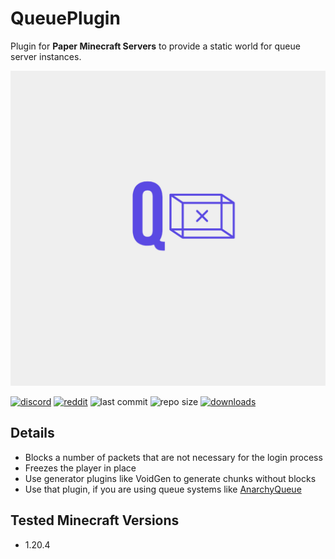 # QueuePlugin

Plugin for **Paper Minecraft Servers** to provide a static world for queue server instances.

![logo](https://github.com/zeroBzeroT/QueuePlugin/blob/master/logo.jpg?raw=true)

[![discord](https://img.shields.io/discord/895546064260718622?logo=discord)](https://discord.0b0t.org)
[![reddit](https://img.shields.io/reddit/subreddit-subscribers/0b0t)](https://old.reddit.com/r/0b0t/)
![last commit](https://img.shields.io/github/last-commit/zeroBzeroT/QueuePlugin)
![repo size](https://img.shields.io/github/languages/code-size/zeroBzeroT/QueuePlugin.svg?label=repo%20size)
[![downloads](https://img.shields.io/github/downloads/zeroBzeroT/QueuePlugin/total)](https://github.com/zeroBzeroT/QueuePlugin/releases)

## Details

- Blocks a number of packets that are not necessary for the login process
- Freezes the player in place
- Use generator plugins like VoidGen to generate chunks without blocks
- Use that plugin, if you are using queue systems like [AnarchyQueue](https://github.com/zeroBzeroT/AnarchyQueue/)

## Tested Minecraft Versions

- 1.20.4
